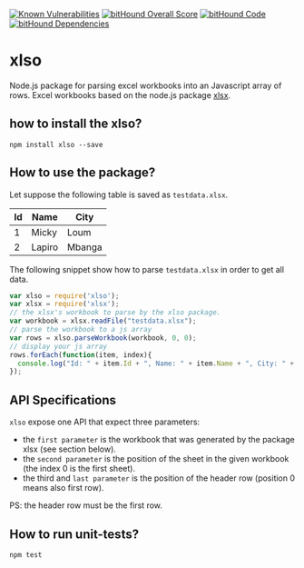 [![Known Vulnerabilities](https://snyk.io/test/npm/xlso/badge.svg)](https://snyk.io/test/npm/xlso) [![bitHound Overall Score](https://www.bithound.io/github/nanachimi/xlso/badges/score.svg)](https://www.bithound.io/github/nanachimi/xlso) [![bitHound Code](https://www.bithound.io/github/nanachimi/xlso/badges/code.svg)](https://www.bithound.io/github/nanachimi/xlso) [![bitHound Dependencies](https://www.bithound.io/github/nanachimi/xlso/badges/dependencies.svg)](https://www.bithound.io/github/nanachimi/xlso/master/dependencies/npm)

# xlso
Node.js package for parsing excel workbooks into an Javascript array of rows. Excel workbooks based on the node.js package [xlsx](https://github.com/SheetJS/js-xlsx).

## how to install the xlso?

```Schell
npm install xlso --save
```

## How to use the package?

Let suppose the following table is saved as `testdata.xlsx`.

| Id    | Name  | City  |
| ----- | ----- | ----- |
|  1    | Micky | Loum  |
|  2    | Lapiro| Mbanga|

The following snippet show how to parse `testdata.xlsx` in order to get all data.

```Javascript
var xlso = require('xlso');
var xlsx = require('xlsx');
// the xlsx's workbook to parse by the xlso package.
var workbook = xlsx.readFile("testdata.xlsx");
// parse the workbook to a js array
var rows = xlso.parseWorkbook(workbook, 0, 0);
// display your js array
rows.forEach(function(item, index){
  console.log("Id: " + item.Id + ", Name: " + item.Name + ", City: " + item.City);
});
```

## API Specifications
`xlso` expose one API that expect three parameters:
* the `first parameter` is the workbook that was generated by the package xlsx (see section below).
* the `second parameter` is the position of the sheet in the given workbook (the index 0 is the first sheet).
* the third and `last parameter` is the position of the header row (position 0 means also first row).

PS: the header row must be the first row.

## How to run unit-tests?

```Schell
npm test
```
